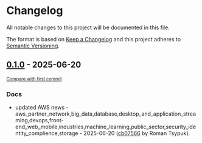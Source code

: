 # Changelog

All notable changes to this project will be documented in this file.

The format is based on [Keep a Changelog](http://keepachangelog.com/en/1.0.0/)
and this project adheres to [Semantic Versioning](http://semver.org/spec/v2.0.0.html).

<!-- insertion marker -->
## [0.1.0](https://github.com/tsypuk/aws-news/releases/tag/ver-2025-06-200.1.0) - 2025-06-20

<small>[Compare with first commit](https://github.com/tsypuk/aws-news/compare/63198d429dbff9c0846290de264844ac94efa6a2...ver-2025-06-20)</small>

### Docs

- updated AWS news - aws_partner_network,big_data,database,desktop_and_application_streaming,devops,front-end_web_mobile,industries,machine_learning,public_sector,security_identity_complience,storage - 2025-06-20 ([cb07566](https://github.com/tsypuk/aws-news/commit/cb0756684735429632e56272e55537cfa907d6a5) by Roman Tsypuk).

